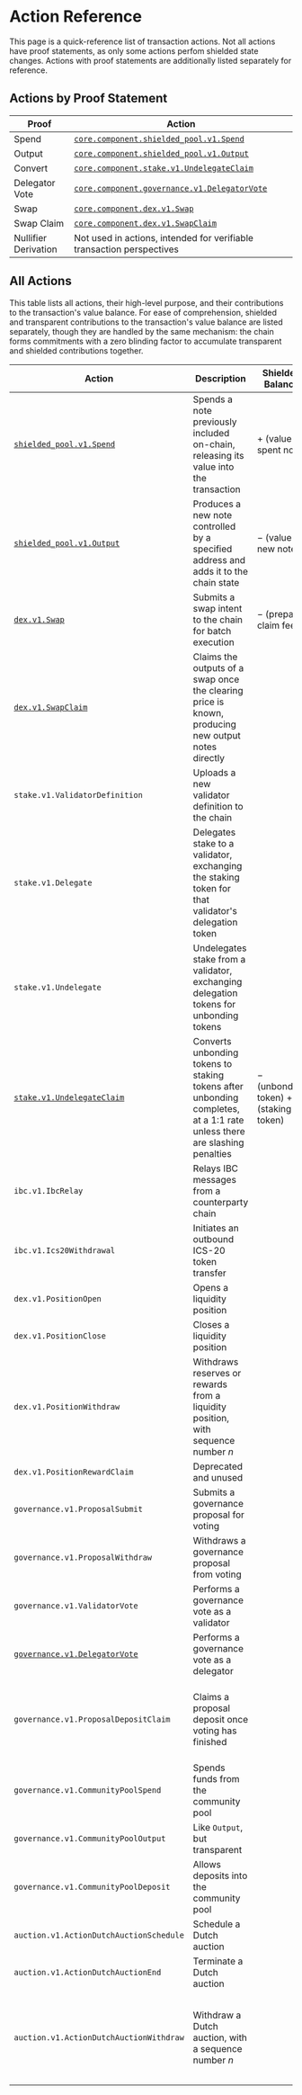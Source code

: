# Action Reference

This page is a quick-reference list of transaction actions. Not all actions have proof statements, as only some actions perfom shielded state changes. Actions with proof statements are additionally listed separately for reference.

## Actions by Proof Statement

| Proof                | Action                                                                                 |
| -------------------- | -------------------------------------------------------------------------------------- |
| Spend                | [`core.component.shielded_pool.v1.Spend`](../shielded_pool/action/spend.md)            |
| Output               | [`core.component.shielded_pool.v1.Output`](../shielded_pool/action/output.md)          |
| Convert              | [`core.component.stake.v1.UndelegateClaim`](../stake/action/undelegate_claim.md)       |
| Delegator Vote       | [`core.component.governance.v1.DelegatorVote`](../governance/action/delegator_vote.md) |
| Swap                 | [`core.component.dex.v1.Swap`](../dex/action/swap.md)                                  |
| Swap Claim           | [`core.component.dex.v1.SwapClaim`](../dex/action/swap_claim.md)                       |
| Nullifier Derivation | Not used in actions, intended for verifiable transaction perspectives                  |

## All Actions

This table lists all actions, their high-level purpose, and their contributions
to the transaction's value balance. For ease of comprehension, shielded and
transparent contributions to the transaction's value balance are listed
separately, though they are handled by the same mechanism: the chain forms
commitments with a zero blinding factor to accumulate transparent and shielded
contributions together.

| Action                                                                  | Description                                                                                                              | Shielded Balance                          | Transparent Balance                                                                                                         |
| ----------------------------------------------------------------------- | ------------------------------------------------------------------------------------------------------------------------ | ----------------------------------------- | --------------------------------------------------------------------------------------------------------------------------- |
| [`shielded_pool.v1.Spend`](../shielded_pool/action/spend.md)            | Spends a note previously included on-chain, releasing its value into the transaction                                     | $+$ (value of spent note)                 |                                                                                                                             |
| [`shielded_pool.v1.Output`](../shielded_pool/action/output.md)          | Produces a new note controlled by a specified address and adds it to the chain state                                     | $-$ (value of new note)                   |                                                                                                                             |
| [`dex.v1.Swap`](../dex/action/swap.md)                                  | Submits a swap intent to the chain for batch execution                                                                   | $-$ (prepaid claim fee)                   | $-$ (swap inputs)                                                                                                           |
| [`dex.v1.SwapClaim`](../dex/action/swap_claim.md)                       | Claims the outputs of a swap once the clearing price is known, producing new output notes directly                       |                                           | $+$ (prepaid claim fee)                                                                                                     |
| `stake.v1.ValidatorDefinition`                                          | Uploads a new validator definition to the chain                                                                          |                                           |                                                                                                                             |
| `stake.v1.Delegate`                                                     | Delegates stake to a validator, exchanging the staking token for that validator's delegation token                       |                                           | $-$ (staking token) $+$ (delegation token)                                                                                  |
| `stake.v1.Undelegate`                                                   | Undelegates stake from a validator, exchanging delegation tokens for unbonding tokens                                    |                                           | $-$ (delegation token) $+$ (unbonding token)                                                                                |
| [`stake.v1.UndelegateClaim`](../stake/action/undelegate_claim.md)       | Converts unbonding tokens to staking tokens after unbonding completes, at a 1:1 rate unless there are slashing penalties | $-$ (unbonding token) $+$ (staking token) |                                                                                                                             |
| `ibc.v1.IbcRelay`                                                       | Relays IBC messages from a counterparty chain                                                                            |                                           |                                                                                                                             |
| `ibc.v1.Ics20Withdrawal`                                                | Initiates an outbound ICS-20 token transfer                                                                              |                                           | $-$ (transfer amount)                                                                                                       |
| `dex.v1.PositionOpen`                                                   | Opens a liquidity position                                                                                               |                                           | $-$ (initial reserves) $+$ (opened LPNFT)                                                                                   |
| `dex.v1.PositionClose`                                                  | Closes a liquidity position                                                                                              |                                           | $-$ (opened LPNFT) $+$ (closed LPNFT)                                                                                       |
| `dex.v1.PositionWithdraw`                                               | Withdraws reserves or rewards from a liquidity position, with sequence number $n$                                        |                                           | $-$ (withdrawn seq $n-1$ LPNFT) $+$ (withdrawn seq $n$ LPNFT) $+$ (current position reserves)                               |
| `dex.v1.PositionRewardClaim`                                            | Deprecated and unused                                                                                                    |                                           |                                                                                                                             |
| `governance.v1.ProposalSubmit`                                          | Submits a governance proposal for voting                                                                                 |                                           | $-$ (deposit amount) $+$ (voting proposal NFT)                                                                              |
| `governance.v1.ProposalWithdraw`                                        | Withdraws a governance proposal from voting                                                                              |                                           | $-$ (voting proposal NFT) $+$ (withdrawn proposal NFT)                                                                      |
| `governance.v1.ValidatorVote`                                           | Performs a governance vote as a validator                                                                                |                                           |                                                                                                                             |
| [`governance.v1.DelegatorVote`](../governance/action/delegator_vote.md) | Performs a governance vote as a delegator                                                                                |                                           | $+$ (Voting Receipt Token)                                                                                                  |
| `governance.v1.ProposalDepositClaim`                                    | Claims a proposal deposit once voting has finished                                                                       |                                           | $-$ (voting/withdrawn proposal NFT) $+$ (claimed proposal NFT) $+$ (deposit amount, if not slashed)                         |
| `governance.v1.CommunityPoolSpend`                                      | Spends funds from the community pool                                                                                     |                                           | $+$ (spent value)                                                                                                           |
| `governance.v1.CommunityPoolOutput`                                     | Like `Output`, but transparent                                                                                           |                                           | $-$ (value of new note)                                                                                                     |
| `governance.v1.CommunityPoolDeposit`                                    | Allows deposits into the community pool                                                                                  |                                           | $-$ (value of deposit)                                                                                                      |
| `auction.v1.ActionDutchAuctionSchedule`                           | Schedule a Dutch auction                                                                                                 |                                           | $-$ (initial reserves) $+$ (opened auction NFT)                                                                             |
| `auction.v1.ActionDutchAuctionEnd`                                | Terminate a Dutch auction                                                                                                |                                           | $-$ (opened auction NFT) $+$ (closed auction NFT)                                                                           |
| `auction.v1.ActionDutchAuctionWithdraw`                           | Withdraw a Dutch auction, with a sequence number $n$                                                                     |                                           | $-$ (closed/withdrawn auction nft with sequence $n-1$) $+$ (withdrawn auction NFT with sequence $n$) $+$ (auction reserves) |
